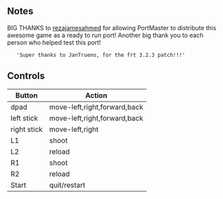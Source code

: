 ## Notes

BIG THANKS to [rezajamesahmed](https://rezajamesahmed.itch.io/left-among-dead-in-space) for allowing PortMaster to distribute this awesome game as a ready to run port!
Another big thank you to each person who helped test this port!
 
       'Super thanks to JanTrueno, for the frt 3.2.3 patch!!!' 

## Controls

| Button | Action |
|--|--| 
|dpad|move-left,right,forward,back|
|left stick|move-left,right,forward,back|
|right stick|move-left,right|
|L1|shoot|
|L2|reload|
|R1|shoot|
|R2|reload|
|Start|quit/restart|


